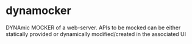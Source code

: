# dynamocker
DYNAmic MOCKER of a web-server. APIs to be mocked can be either statically provided or dynamically modified/created in the associated UI
